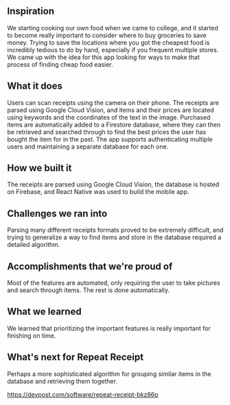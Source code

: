 ## Inspiration
We starting cooking our own food when we came to college, and it started to become really important to consider where to buy groceries to save money. Trying to save the locations where you got the cheapest food is incredibly tedious to do by hand, especially if you frequent multiple stores. We came up with the idea for this app looking for ways to make that process of finding cheap food easier.

## What it does
Users can scan receipts using the camera on their phone. The receipts are parsed using Google Cloud Vision, and items and their prices are located using keywords and the coordinates of the text in the image. Purchased items are automatically added to a Firestore database, where they can then be retrieved and searched through to find the best prices the user has bought the item for in the past. The app supports authenticating multiple users and maintaining a separate database for each one.

## How we built it
The receipts are parsed using Google Cloud Vision, the database is hosted on Firebase, and React Native was used to build the mobile app.

## Challenges we ran into
Parsing many different receipts formats proved to be extremely difficult, and trying to generalize a way to find items and store in the database required a detailed algorithm. 

## Accomplishments that we're proud of
Most of the features are automated, only requiring the user to take pictures and search through items. The rest is done automatically.

## What we learned
We learned that prioritizing the important features is really important for finishing on time.

## What's next for Repeat Receipt
Perhaps a more sophisticated algorithm for grouping similar items in the database and retrieving them together.

https://devpost.com/software/repeat-receipt-bkz86p

